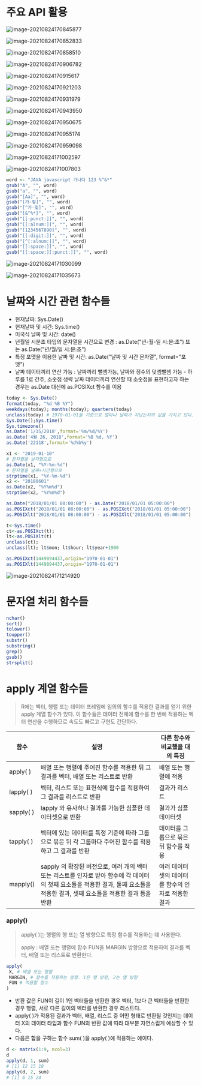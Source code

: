 # 주요 API 활용

![image-20210824170845877](md-images/image-20210824170845877.png)

![image-20210824170852833](md-images/image-20210824170852833.png)

![image-20210824170858510](md-images/image-20210824170858510.png)

![image-20210824170906782](md-images/image-20210824170906782.png)

![image-20210824170915617](md-images/image-20210824170915617.png)

![image-20210824170921203](md-images/image-20210824170921203.png)

![image-20210824170931979](md-images/image-20210824170931979.png)

![image-20210824170943950](md-images/image-20210824170943950.png)

![image-20210824170950675](md-images/image-20210824170950675.png)

![image-20210824170955174](md-images/image-20210824170955174.png)

![image-20210824170959098](md-images/image-20210824170959098.png)

![image-20210824171002597](md-images/image-20210824171002597.png)

![image-20210824171007803](md-images/image-20210824171007803.png)

```R
word <- "JAVA javascript 가나다 123 %^&*"
gsub("A", "", word) 
gsub("a", "", word) 
gsub("[Aa]", "", word) 
gsub("[가-힣]", "", word) 
gsub("[^가-힣]", "", word) 
gsub("[&^%*]", "", word) 
gsub("[[:punct:]]", "", word) 
gsub("[[:alnum:]]", "", word) 
gsub("[1234567890]", "", word) 
gsub("[[:digit:]]", "", word) 
gsub("[^[:alnum:]]", "", word) 
gsub("[[:space:]]", "", word) 
gsub("[[:space:][:punct:]]", "", word)
```

![image-20210824171030099](md-images/image-20210824171030099.png)

![image-20210824171035673](md-images/image-20210824171035673.png)



# 날짜와 시간 관련 함수들

- 현재날짜: Sys.Date()
- 현재날짜 및 시간: Sys.time()
- 미국식 날짜 및 시간: date()
- 년월일 시분초 타입의 문자열을 시간으로 변경 : 
as.Date("년-월-일 시:분:초") 또는 as.Date("년/월/일 시:분:초")
- 특정 포맷을 이용한 날짜 및 시간: as.Date("날짜 및 시간 문자열", format="포맷")
- 날짜 데이터끼리 연산 가능 : 
날짜끼리 뺄셈가능, 날짜와 정수의 덧셈뺄셈 가능 - 하루를 1로 간주, 소숫점 생략
날짜 데이터끼리 연산할 때 소숫점을 표현하고자 하는 경우는 as.Date 대신에 as.POSIXct 함수를 이용

```R
today <- Sys.Date()
format(today, "%d %B %Y")
weekdays(today); months(today); quarters(today)
unclass(today) # 1970-01-01을 기준으로 얼마나 날짜가 지났는지의 값을 가지고 있다.
Sys.Date();Sys.time()
Sys.timezone()
as.Date('1/15/2018',format='%m/%d/%Y')
as.Date('4월 26, 2018',format='%B %d, %Y')
as.Date('22118',format='%d%b%y') 

x1 <- "2019-01-10"
# 문자열을 날자형으로
as.Date(x1, "%Y-%m-%d") 
# 문자열을 날짜+시간형으로
strptime(x1, "%Y-%m-%d") 
x2 <- "20180601"
as.Date(x2, "%Y%m%d")
strptime(x2, "%Y%m%d")

as.Date("2018/01/01 08:00:00") - as.Date("2018/01/01 05:00:00")
as.POSIXct("2018/01/01 08:00:00") - as.POSIXct("2018/01/01 05:00:00")
as.POSIXlt("2018/01/01 08:00:00") - as.POSIXlt("2018/01/01 05:00:00")

t<-Sys.time()
ct<-as.POSIXct(t); 
lt<-as.POSIXlt(t)
unclass(ct); 
unclass(lt); lt$mon; lt$hour; lt$year+1900

as.POSIXct(1449894437,origin="1970-01-01")
as.POSIXlt(1449894437,origin="1970-01-01")
```

![image-20210824171214920](md-images/image-20210824171214920.png)



# 문자열 처리 함수들

```R
nchar()
sort()
tolower()
toupper()
substr()
substring()
grep()
gsub()
strsplit()
```



# apply 계열 함수들

> R에는 벡터, 행렬 또는 데이터 프레임에 임의의 함수를 적용한 결과를 얻기 위한 apply 계열 함수가 있다. 이 함수들은 데이터 전체에 함수를 한 번에 적용하는 벡터 연산을 수행하므로 속도도 빠르고 구현도 간단하다. 

| 함수      | 설명                                                         | 다른 함수와 비교했을 대의 특징                     |
| --------- | ------------------------------------------------------------ | -------------------------------------------------- |
| apply( )  | 배열 또는 행렬에 주어진 함수를 적용한 뒤 그 결과를 벡터, 배열 또는 리스트로 반환 | 배열 또는 행렬에 적용                              |
| lapply( ) | 벡터, 리스트 또는 표현식에 함수를 적용하여 그 결과를 리스트로 반환 | 결과가 리스트                                      |
| sapply( ) | lapply 와 유사하나 결과를 가능한 심플한 데이터셋으로 반환    | 결과가 심플데이터셋                                |
| tapply( ) | 벡터에 있는 데이터를 특정 기준에 따라 그룹으로 묶은 뒤 각 그룹마다 주어진 함수를 적용하고 그 결과를 반환 | 데이터를 그룹으로 묶은 뒤 함수를 적용              |
| mapply()  | sapply 의 확장된 버전으로, 여러 개의 벡터 또는 리스트를 인자로 받아 함수에 각 데이터의 첫째 요소들을 적용한 결과, 둘째 요소들을 적용한 결과, 셋째 요소들을 적용한 결과 등을 반환 | 여러 데이터셋의 데이터를 함수의 인자로 적용한 결과 |

### apply()
> apply( )는 행렬의 행 또는 열 방향으로 특정 함수를 적용하는 데 사용한다.
>
> apply : 배열 또는 행렬에 함수 FUN을 MARGIN 방향으로 적용하여 결과를 벡터, 배열 또는 리스트로 반환한다.

```R
apply(
 X, # 배열 또는 행렬
 MARGIN, # 함수를 적용하는 방향. 1은 행 방향, 2는 열 방향
 FUN # 적용할 함수
)
```

* 반환 값은 FUN이 길이 1인 벡터들을 반환한 경우 벡터, 1보다 큰 벡터들을 반환한 경우 행렬, 서로 다른 길이의 벡터를 반환한 경우 리스트다. 
* apply( )가 적용된 결과가 벡터, 배열, 리스트 중 어떤 형태로 반환될 것인지는 데이터 X의 데이터 타입과 함수
  FUN의 반환 값에 따라 대부분 자연스럽게 예상할 수 있다. 
* 다음은 합을 구하는 함수 sum( )을 apply( )에 적용하는 예이다. 

```R
d <- matrix(1:9, ncol=3)
d
apply(d, 1, sum)
# [1] 12 15 18
apply(d, 2, sum)
# [1] 6 15 24
```

